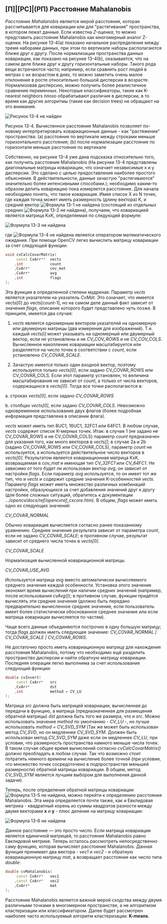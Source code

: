 ## [П]|[РС]|(РП) Расстояние Mahalanobis

*Расстояние Mahalanobis* является мерой расстояния, которая рассчитывается для ковариации или для "растягивания" пространства, в котором лежат данные. Если известна *Z-оценка*, то можно представить расстояние Mahalanobis как многомерный аналог Z-оценки. На рисунке 13-4(a) показано начальное распределение между тремя наборами данных, при этом по вертикале наборы располагаются ближе друг к другу. После нормализации пространства данных ковариации, как показано на рисунке 13-4(b), оказывается, что на самом деле ближе друг к другу горизонтальные наборы. Такого рода вещи встречаются часто; например, если сравнить рост людей в метрах с их возрастом в днях, то можно заметить очень малое отклонение в росте относительно большой дисперсии в возрасте. Нормализовав дисперсию, можно получить более реалистичное сравнение переменных. Некоторые классификаторы, такие как K-nearest neighbors плохо обрабатывают различия в дисперсии, в то время как другие алгоритмы (такие как decision trees) не обращают на это внимания.

![Рисунок 13-4 не найден](Images/Pic_13_4.jpg)

Рисунок 13-4. Вычисленное расстояние Mahalanobis позволяет по-новому интерпретировать ковариационные данные - как "растяжение" пространства: (a) расстояние по вертикале между строками меньше горизонтального расстояния; (b) после нормализации расстояние по горизонтали меньше расстояния по вертикале

Собственно, на рисунке 13-4 уже дана подсказка относительно того, как получить расстояние Mahalanobis (На рисунке 13-4 представлены диагональные матрицы ковариации, что означает независимые x и y дисперсии. Это сделано с целью предоставления наиболее простого объяснения. В действительности, данные зачастую "растягиваются" значительно более интенсивными способами.); необходимо каким-то образом делить ковариацию пока измеряется расстояние. Для начала необходимо понять, что такое ковариация. Имея список X из N точек, где каждая точка может иметь размерность (длину вектора) K, и средний вектор ![Формула 13-1 не найдена](Images/Frml_13_1.jpg) (состоящий из отдельных средних ![Формула 13-2 не найдена](Images/Frml_13_2.jpg)), получаем, что ковариацией является матрица KxK, определяемая по следующей формуле:

![Формула 13-3 не найдена](Images/Frml_13_3.jpg)

где ![Формула 13-4 не найдена](Images/Frml_13_4.jpg) является оператором математического ожидания. При помощи OpenCV легко вычислить матрицу ковариации за счет следующей функции:

```cpp
void cvCalcCovarMatrix(
     const CvArr**  vects
    ,int            count
    ,CvArr*         cov_mat
    ,CvArr*         avg
    ,int            flags
);
```

Эта функция в определенной степени мудреная. Параметр *vects* является указателем на указатель *CvMat*. Это означает, что имеется vects[0] до vects[count-1], но на самом деле данный факт зависит от значения *flags*, описание которого будет представлено чуть позже. В принципе, имеется два случая:

1. *vects* является одномерным вектором указателей на одномерную или двумерную матрицы (два измерения для изображений). Т.е. каждый *vects[i]* может указывать на одномерный или двумерный вектор, если не установлены и не *CV_COV_ROWS* и не *CV_COV_COLS*. Вычисленное накопление ковариации масштабируется или разделяется на число точек в соответствии с *count*, если установлено *CV_COVAR_SCALE*.

2. Зачастую имеется только один входной вектор, поэтому используется только *vects[0]*, если задано CV_COVAR_ROWS или CV_COVAR_COLS. Если этот параметр установлен, то величина масштабирования не зависит от *count*, а только от числа векторов, содержащихся в *vects[0]*. Тогда все точки располагаются в:

a. строках *vects[0]*, если задано *CV_COVAR_ROWS*

b. столбцах *vects[0]*, если задано *CV_COVAR_COLS*. Невозможно одновременное использование двух флагов (более подробная информация представлена в описании флага).

*vects* может иметь тип 8UC1, 16UC1, 32FC1 или 64FC1. В любом случае, *vects* содержит список K-мерных точек. Итак: в случае 1 (не задано не CV_COVAR_ROWS и не CV_COVAR_COLS) параметр *count* предназначен для указания того, как много векторов в *vects[]*; в случае 2a и 2b (задано CV_COVAR_ROWS или CV_COVAR_COLS), параметр *count* не используется, а используется действительное число векторов в *vects[0]*. Результатом является ковариационная матрица KxK, возвращаемая в *cov_mat* и имеющая тип *CV_32FC1* или *CV_64FC1*. Не зависимо от того будет ли использован вектор *avg*, он зависит от настройки *flags*. Если параметр *avg* используется, то он имеет тот же тип, что и *vects* и содержит средние значения K-особенностей *vects*. Параметр *flags* может иметь множество различных комбинаций настройки, образующихся за счет добавления значений друг к другу (для более сложных ситуаций, обратитесь к документации *.../opencv/docs/ref/opencvref_cxcore.htm*). В общем, *flags* может иметь одно из следующих значений:

*CV_COVAR_NORMAL*

Обычно ковариация вычисляется согласно ранее показанному уравнению. Среднее значение результата зависит от параметра *count*, если не задано *CV_COVAR_SCALE*; в противном случае, результат зависит от среднего числа точек в *vects[0]*.

*CV_COVAR_SCALE*

Нормализация вычисленной ковариационной матрицы.

*CV_COVAR_USE_AVG*

Используется матрица *avg* вместо автоматически вычисляемого среднего значения каждой особенности. Установка этого значения экономит время вычислений при наличии средних значений (например, после использования *cvAvg()*); в противном случае, функции придётся вычислять эти средние значения (должно быть передано предварительно вычисленное среднее значение, если пользователь имеет более статистически обоснованное среднее значение или если матрица ковариации вычисляется по частям). 

Чаще всего данные объединяются построчно в одну большую матрицу; тогда *flags* должен иметь следующее значение: *CV_COVAR_NORMAL | CV_COVAR_SCALE | CV_COVAR_ROWS*.

Не достаточно просто иметь ковариационную матрицу для нахождения расстояния Mahalanobis, потому что необходимо ещё разделить пространство дисперсии и найти обратную матрицу ковариации. Последняя операция легко выполнима за счет использования следующий функции:

```cpp
double cvInvert(
     const CvArr*   src
    ,CvArr*         dst
    ,int            method = CV_LU
);
```

Матрица *src* должна быть матрицей ковариации, вычисленная до передачи в функцию, а матрица (предназначенная для размещения обратной матрицы) *dst* должна быть того же размера, что и *src*. Можно использовать значение *method* по умолчанию - *CV_LU* -, но лучше использовать *method = CV_SVD_SYM* (Так же может быть использован метод *CV_SVD*, но он медленнее *CV_SVD_SYM*. Должен быть использован метод *CV_SVD_SYM* даже если он медленнее *CV_LU*, при условии, что размерность пространства намного меньше числа точек. В таком случае общее время вычислений согласно *cvCalcCovarMatrix()* должно преобладать в любом случае. Так что возможно стоит потратить немного времени на вычисление более точной (при условии, что множество точек сосредоточено в подпространстве меньшей размерности) обратной матрицы ковариации. В общем, метод *CV_SVD_SYM* является лучшим выбором для выполнения данной задачи).

Теперь, после определения обратной матрицы ковариации ![Формула 13-5 не найдена](Images/Frml_13_5.jpg), можно перейти к определению расстояния Mahalanobis. Эта мера определяется почти также, как и Евклидовая метрика - квадратный корень из суммы квадратов разности между двумя векторами **x** и **y** - плюс деление на матрицу ковариации:

![Формула 13-6 не найдена](Images/Frml_13_6.jpg)

Данное расстояние — это просто число. Если матрица ковариации является единичной матрицей, то расстояние Mahalanobis равно Евклидовой метрике. Теперь осталось рассмотреть непосредственно саму функцию, которая вычисляет расстояние Mahalanobis. Данная функция принимает два вектора - *vec1* и *vec2* - и обратную ковариационную матрицу *mat*, а возвращает расстояние как число типа *double*:

```cpp
double cvMahalanobis(
     const CvArr*   vec1
    ,const CvArr*   vec2
    ,CvArr*         mat
);
```

Расстояние Mahalanobis является важной мерой сходства между двумя различными точками в многомерном пространстве, а не алгоритмом кластеризации или классификатором. Далее будет рассмотрен наиболее часто используемый алгоритм кластеризации: **K-means**.

